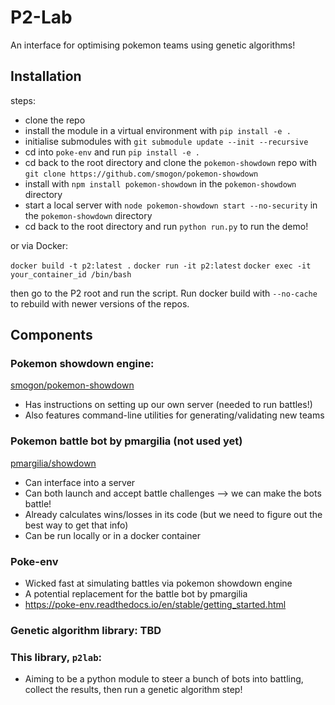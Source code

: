 # P2-Lab

An interface for optimising pokemon teams using genetic algorithms!

## Installation

steps:

- clone the repo
- install the module in a virtual environment with `pip install -e .`
- initialise submodules with `git submodule update --init --recursive`
- cd into `poke-env` and run `pip install -e .`
- cd back to the root directory and clone the `pokemon-showdown` repo with
  `git clone https://github.com/smogon/pokemon-showdown`
- install with `npm install pokemon-showdown` in the `pokemon-showdown`
  directory
- start a local server with `node pokemon-showdown start --no-security` in the
  `pokemon-showdown` directory
- cd back to the root directory and run `python run.py` to run the demo!

or via Docker:

`docker build -t p2:latest .` `docker run -it p2:latest`
`docker exec -it your_container_id /bin/bash`

then go to the P2 root and run the script. Run docker build with `--no-cache` to
rebuild with newer versions of the repos.

## Components

### Pokemon showdown engine:

[smogon/pokemon-showdown](https://github.com/smogon/pokemon-showdown)

- Has instructions on setting up our own server (needed to run battles!)
- Also features command-line utilities for generating/validating new teams

### Pokemon battle bot by pmargilia (not used yet)

[pmargilia/showdown](https://github.com/pmariglia/showdown)

- Can interface into a server
- Can both launch and accept battle challenges --> we can make the bots battle!
- Already calculates wins/losses in its code (but we need to figure out the best
  way to get that info)
- Can be run locally or in a docker container

### Poke-env

- Wicked fast at simulating battles via pokemon showdown engine
- A potential replacement for the battle bot by pmargilia
- https://poke-env.readthedocs.io/en/stable/getting_started.html

### Genetic algorithm library: TBD

### This library, `p2lab`:

- Aiming to be a python module to steer a bunch of bots into battling, collect
  the results, then run a genetic algorithm step!
